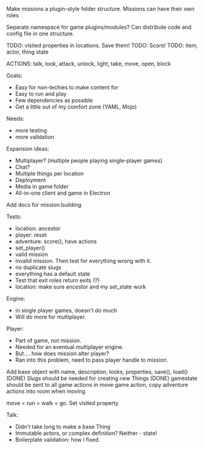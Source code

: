 Make missions a plugin-style folder structure.
Missions can have their own roles

Separate namespace for game plugins/modules? Can distribute code and config file in one structure.

TODO: visited properties in locations. Save them!
TODO: Score!
TODO: item, actor, thing state

ACTIONS: talk, look, attack, unlock, light, take, move, open, block

Goals:
- Easy for non-techies to make content for
- Easy to run and play
- Few dependencies as possible
- Get a little out of my comfort zone (YAML, Mojo)

Needs:
- more testing
- more validation

Expansion ideas:
- Multiplayer? (multiple people playing single-player games)
- Chat?
- Multiple things per location
- Deployment
- Media in game folder
- All-in-one client and game in Electron

Add docs for mission building.

Tests:
- location: ancestor
- player: reset
- adventure: score(), have actions
- set_player()
- valid mission
- invalid mission. Then test for everything wrong with it.
- no duplicate slugs
- everything has a default state
- Test that exit roles return exits (?)
- location: make sure ancestor and my set_state work

Engine: 
- in single player games, doesn't do much
- Will do more for multiplayer.

Player: 
- Part of game, not mission.
- Needed for an eventual multiplayer engine.
- But.... how does mission alter player?
- Ran into this problem, need to pass player handle to mission.

Add base object with name, description, looks, properties, save(), load() (DONE)
Slugs should be needed for creating new Things (DONE)
gamestate should be sent to all game actions
in move game action, copy adventure actions into room when moving

move = run = walk = go. Set visited property

Talk: 
- Didn't take long to make a base Thing
- Immutable actors, or complex definition? Neither - state!
- Boilerplate validation: how I fixed.
